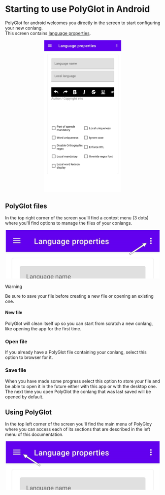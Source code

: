 # Starting to use PolyGlot in Android  

PolyGlot for android welcomes you directly in the screen to start configuring your new conlang.  
This screen contains [language properties](properties.md).  

<p align="center">  
	<img src="../img/main_screen.png" alt="Main screen" width="250"/>  
</p>  

## PolyGlot files

In the top right corner of the screen you'll find a context menu (3 dots) where you'll find options to manage the files of your conlangs.  

<p align="center">  
	<img src="../img/arrow_context_menu.png" alt="Context menu" width="500"/>  
</p>  

<div class="admonition warning">  
	<p class="admonition-title">Warning</p>  
	<p>Be sure to save your file before creating a new file or opening an existing one.</p>  
</div>  

#### New file  

PolyGlot will clean itself up so you can start from scratch a new conlang, like opening the app for the first time.  

### Open file  

If you already have a PolyGlot file containing your conlang, select this option to browser for it.  

### Save file  

When you have made some progress select this option to store your file and be able to open it in the future either with this app or with the desktop one.  
The next time you open PolyGlot the conlang that was last saved will be opened by default.  

## Using PolyGlot  

In the top left corner of the screen you'll find the main menu of PolyGloy where you can access each of its sections that are described in the left menu of this documentation.  

<p align="center">  
	<img src="../img/arrow_main_menu.png" alt="Context menu" width="500"/>  
</p>  